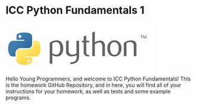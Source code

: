 # ICC Python Fundamentals 1 #
![python logo](Resources/python_logo.jpg)\
Hello Young Programmers, and welcome to ICC Python Fundamentals! This is the homework GitHub Repository, and in here, you will find all of your instructions for your homework, as well as tests and some example programs.